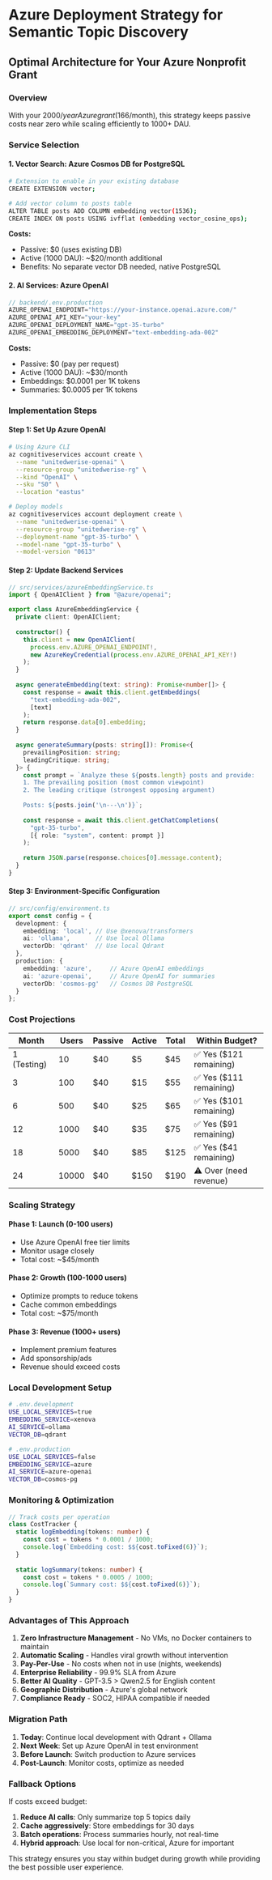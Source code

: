 # Azure Deployment Strategy for Semantic Topic Discovery

## Optimal Architecture for Your Azure Nonprofit Grant

### Overview
With your $2000/year Azure grant ($166/month), this strategy keeps passive costs near zero while scaling efficiently to 1000+ DAU.

### Service Selection

#### 1. **Vector Search: Azure Cosmos DB for PostgreSQL**
```bash
# Extension to enable in your existing database
CREATE EXTENSION vector;

# Add vector column to posts table
ALTER TABLE posts ADD COLUMN embedding vector(1536);
CREATE INDEX ON posts USING ivfflat (embedding vector_cosine_ops);
```

**Costs:**
- Passive: $0 (uses existing DB)
- Active (1000 DAU): ~$20/month additional
- Benefits: No separate vector DB needed, native PostgreSQL

#### 2. **AI Services: Azure OpenAI**
```typescript
// backend/.env.production
AZURE_OPENAI_ENDPOINT="https://your-instance.openai.azure.com/"
AZURE_OPENAI_API_KEY="your-key"
AZURE_OPENAI_DEPLOYMENT_NAME="gpt-35-turbo"
AZURE_OPENAI_EMBEDDING_DEPLOYMENT="text-embedding-ada-002"
```

**Costs:**
- Passive: $0 (pay per request)
- Active (1000 DAU): ~$30/month
- Embeddings: $0.0001 per 1K tokens
- Summaries: $0.0005 per 1K tokens

### Implementation Steps

#### Step 1: Set Up Azure OpenAI
```bash
# Using Azure CLI
az cognitiveservices account create \
  --name "unitedwerise-openai" \
  --resource-group "unitedwerise-rg" \
  --kind "OpenAI" \
  --sku "S0" \
  --location "eastus"

# Deploy models
az cognitiveservices account deployment create \
  --name "unitedwerise-openai" \
  --resource-group "unitedwerise-rg" \
  --deployment-name "gpt-35-turbo" \
  --model-name "gpt-35-turbo" \
  --model-version "0613"
```

#### Step 2: Update Backend Services
```typescript
// src/services/azureEmbeddingService.ts
import { OpenAIClient } from "@azure/openai";

export class AzureEmbeddingService {
  private client: OpenAIClient;
  
  constructor() {
    this.client = new OpenAIClient(
      process.env.AZURE_OPENAI_ENDPOINT!,
      new AzureKeyCredential(process.env.AZURE_OPENAI_API_KEY!)
    );
  }
  
  async generateEmbedding(text: string): Promise<number[]> {
    const response = await this.client.getEmbeddings(
      "text-embedding-ada-002",
      [text]
    );
    return response.data[0].embedding;
  }
  
  async generateSummary(posts: string[]): Promise<{
    prevailingPosition: string;
    leadingCritique: string;
  }> {
    const prompt = `Analyze these ${posts.length} posts and provide:
    1. The prevailing position (most common viewpoint)
    2. The leading critique (strongest opposing argument)
    
    Posts: ${posts.join('\n---\n')}`;
    
    const response = await this.client.getChatCompletions(
      "gpt-35-turbo",
      [{ role: "system", content: prompt }]
    );
    
    return JSON.parse(response.choices[0].message.content);
  }
}
```

#### Step 3: Environment-Specific Configuration
```typescript
// src/config/environment.ts
export const config = {
  development: {
    embedding: 'local', // Use @xenova/transformers
    ai: 'ollama',       // Use local Ollama
    vectorDb: 'qdrant'  // Use local Qdrant
  },
  production: {
    embedding: 'azure',     // Azure OpenAI embeddings
    ai: 'azure-openai',     // Azure OpenAI for summaries
    vectorDb: 'cosmos-pg'   // Cosmos DB PostgreSQL
  }
};
```

### Cost Projections

| Month | Users | Passive | Active | Total | Within Budget? |
|-------|-------|---------|--------|-------|----------------|
| 1 (Testing) | 10 | $40 | $5 | $45 | ✅ Yes ($121 remaining) |
| 3 | 100 | $40 | $15 | $55 | ✅ Yes ($111 remaining) |
| 6 | 500 | $40 | $25 | $65 | ✅ Yes ($101 remaining) |
| 12 | 1000 | $40 | $35 | $75 | ✅ Yes ($91 remaining) |
| 18 | 5000 | $40 | $85 | $125 | ✅ Yes ($41 remaining) |
| 24 | 10000 | $40 | $150 | $190 | ⚠️ Over (need revenue) |

### Scaling Strategy

#### Phase 1: Launch (0-100 users)
- Use Azure OpenAI free tier limits
- Monitor usage closely
- Total cost: ~$45/month

#### Phase 2: Growth (100-1000 users)  
- Optimize prompts to reduce tokens
- Cache common embeddings
- Total cost: ~$75/month

#### Phase 3: Revenue (1000+ users)
- Implement premium features
- Add sponsorship/ads
- Revenue should exceed costs

### Local Development Setup

```bash
# .env.development
USE_LOCAL_SERVICES=true
EMBEDDING_SERVICE=xenova
AI_SERVICE=ollama
VECTOR_DB=qdrant

# .env.production  
USE_LOCAL_SERVICES=false
EMBEDDING_SERVICE=azure
AI_SERVICE=azure-openai
VECTOR_DB=cosmos-pg
```

### Monitoring & Optimization

```typescript
// Track costs per operation
class CostTracker {
  static logEmbedding(tokens: number) {
    const cost = tokens * 0.0001 / 1000;
    console.log(`Embedding cost: $${cost.toFixed(6)}`);
  }
  
  static logSummary(tokens: number) {
    const cost = tokens * 0.0005 / 1000;
    console.log(`Summary cost: $${cost.toFixed(6)}`);
  }
}
```

### Advantages of This Approach

1. **Zero Infrastructure Management** - No VMs, no Docker containers to maintain
2. **Automatic Scaling** - Handles viral growth without intervention
3. **Pay-Per-Use** - No costs when not in use (nights, weekends)
4. **Enterprise Reliability** - 99.9% SLA from Azure
5. **Better AI Quality** - GPT-3.5 > Qwen2.5 for English content
6. **Geographic Distribution** - Azure's global network
7. **Compliance Ready** - SOC2, HIPAA compatible if needed

### Migration Path

1. **Today**: Continue local development with Qdrant + Ollama
2. **Next Week**: Set up Azure OpenAI in test environment
3. **Before Launch**: Switch production to Azure services
4. **Post-Launch**: Monitor costs, optimize as needed

### Fallback Options

If costs exceed budget:
1. **Reduce AI calls**: Only summarize top 5 topics daily
2. **Cache aggressively**: Store embeddings for 30 days
3. **Batch operations**: Process summaries hourly, not real-time
4. **Hybrid approach**: Use local for non-critical, Azure for important

This strategy ensures you stay within budget during growth while providing the best possible user experience.